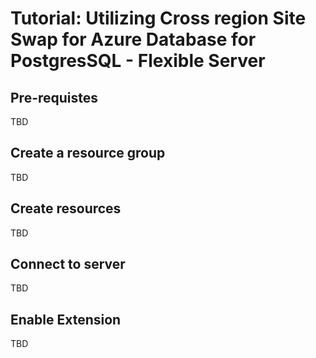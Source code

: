 
# Tutorial: Utilizing Cross region Site Swap for Azure Database for PostgresSQL - Flexible Server

## Pre-requistes

TBD

## Create a resource group

TBD

## Create resources

TBD

## Connect to server

TBD

## Enable Extension

TBD